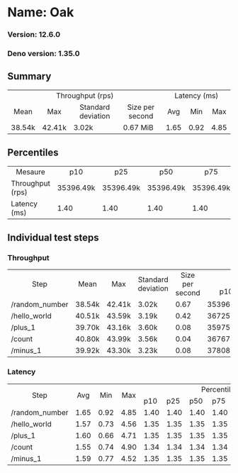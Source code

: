 # Name: Oak 
  
  ### Version: 12.6.0
  ### Deno version: 1.35.0

## Summary
<table>
<tr>
    <td align="center" colspan="4">Throughput (rps)</td>
    <td align="center" colspan="3">Latency (ms)</td>
</tr>
<tr>
    <td align="center">Mean</td>
    <td align="center">Max</td>
    <td align="center">Standard deviation</td>
    <td align="center">Size per second</td>
    <td align="center">Avg</td>
    <td align="center">Min</td>
    <td align="center">Max</td>
</tr>
<tr>
    <td>38.54k</td>
    <td>42.41k</td>
    <td>3.02k</td>
    <td>0.67 MiB</td>
    <td>1.65</td>
    <td>0.92</td>
    <td>4.85</td>
</tr>
</table>

## Percentiles

<table>
<tr>
  <td align="center">Mesaure</td>
  <td align="center">p10</td>
  <td align="center">p25</td>
  <td align="center">p50</td>
  <td align="center">p75</td>
  <td align="center">p90</td>
  <td align="center">p95</td>
  <td align="center">p99</td>
</tr>
<tr>
  <td>Throughput (rps)</td>
  <td>35396.49k</td>
  <td>35396.49k</td>
  <td>35396.49k</td>
  <td>35396.49k</td>
  <td>41180.54k</td>
  <td>41622.00k</td>
  <td>42407.26k</td>
</tr>
<tr>
  <td>Latency (ms)</td>
  <td>1.40</td>
  <td>1.40</td>
  <td>1.40</td>
  <td>1.40</td>
  <td>2.10</td>
  <td>2.23</td>
  <td>2.93</td>
</tr>
</table>

## Individual test steps

### Throughput

<table>
<tr>
  <td align="center" rowspan="2">Step</td>
  <td align="center" rowspan="2">Mean</td>
  <td align="center" rowspan="2">Max</td>
  <td align="center" rowspan="2">Standard deviation</td>
  <td align="center" rowspan="2">Size per second</td>
  <td align="center" colspan="7">Percentiles</td>
</tr>
<tr>
  <!-- still Step -->
  <!-- still Mean -->
  <!-- still Max -->
  <!-- still Standard deviation -->
  <!-- still Size per second -->
  <td align="center">p10</td>
  <td align="center">p25</td>
  <td align="center">p50</td>
  <td align="center">p75</td>
  <td align="center">p90</td>
  <td align="center">p95</td>
  <td align="center">p99</td>
</tr>
<tr>
  <td>/random_number</td>
  <td>38.54k</td>
  <td>42.41k</td>
  <td>3.02k</td>
  <td>0.67</td>
  <td>35396.49k</td>
  <td>35396.49k</td>
  <td>35396.49k</td>
  <td>35396.49k</td>
  <td>41180.54k</td>
  <td>41622.00k</td>
  <td>42407.26k</td>
</tr><tr>
  <td>/hello_world</td>
  <td>40.51k</td>
  <td>43.59k</td>
  <td>3.19k</td>
  <td>0.42</td>
  <td>36725.17k</td>
  <td>36725.17k</td>
  <td>36725.17k</td>
  <td>36725.17k</td>
  <td>43369.26k</td>
  <td>43492.40k</td>
  <td>43590.79k</td>
</tr><tr>
  <td>/plus_1</td>
  <td>39.70k</td>
  <td>43.16k</td>
  <td>3.60k</td>
  <td>0.08</td>
  <td>35975.12k</td>
  <td>35975.12k</td>
  <td>35975.12k</td>
  <td>35975.12k</td>
  <td>42806.55k</td>
  <td>42911.90k</td>
  <td>43163.45k</td>
</tr><tr>
  <td>/count</td>
  <td>40.80k</td>
  <td>43.99k</td>
  <td>3.56k</td>
  <td>0.04</td>
  <td>36767.06k</td>
  <td>36767.06k</td>
  <td>36767.06k</td>
  <td>36767.06k</td>
  <td>43749.30k</td>
  <td>43882.07k</td>
  <td>43991.27k</td>
</tr><tr>
  <td>/minus_1</td>
  <td>39.92k</td>
  <td>43.30k</td>
  <td>3.23k</td>
  <td>0.08</td>
  <td>37808.96k</td>
  <td>37808.96k</td>
  <td>37808.96k</td>
  <td>37808.96k</td>
  <td>42781.36k</td>
  <td>42977.98k</td>
  <td>43304.93k</td>
</tr></table>

### Latency

<table>
<tr>
  <td align="center" rowspan="2">Step</td>
  <td align="center" rowspan="2">Avg</td>
  <td align="center" rowspan="2">Min</td>
  <td align="center" rowspan="2">Max</td>
  <td align="center" colspan="7">Percentiles</td>
</tr>
<tr>
  <!-- still Avg -->
  <!-- still Min -->
  <!-- still Max -->
  <td>p10</td>
  <td>p25</td>
  <td>p50</td>
  <td>p75</td>
  <td>p90</td>
  <td>p95</td>
  <td>p99</td>
</tr>
<tr>
  <td>/random_number</td>
  <td>1.65</td>
  <td>0.92</td>
  <td>4.85</td>
  <td>1.40</td>
  <td>1.40</td>
  <td>1.40</td>
  <td>1.40</td>
  <td>2.10</td>
  <td>2.23</td>
  <td>2.93</td>
</tr><tr>
  <td>/hello_world</td>
  <td>1.57</td>
  <td>0.73</td>
  <td>4.56</td>
  <td>1.35</td>
  <td>1.35</td>
  <td>1.35</td>
  <td>1.35</td>
  <td>1.95</td>
  <td>2.08</td>
  <td>2.66</td>
</tr><tr>
  <td>/plus_1</td>
  <td>1.60</td>
  <td>0.66</td>
  <td>4.71</td>
  <td>1.35</td>
  <td>1.35</td>
  <td>1.35</td>
  <td>1.35</td>
  <td>2.02</td>
  <td>2.12</td>
  <td>2.72</td>
</tr><tr>
  <td>/count</td>
  <td>1.55</td>
  <td>0.74</td>
  <td>4.90</td>
  <td>1.34</td>
  <td>1.34</td>
  <td>1.34</td>
  <td>1.34</td>
  <td>1.95</td>
  <td>2.08</td>
  <td>2.61</td>
</tr><tr>
  <td>/minus_1</td>
  <td>1.59</td>
  <td>0.77</td>
  <td>4.52</td>
  <td>1.35</td>
  <td>1.35</td>
  <td>1.35</td>
  <td>1.35</td>
  <td>1.97</td>
  <td>2.10</td>
  <td>2.62</td>
</tr></table>
